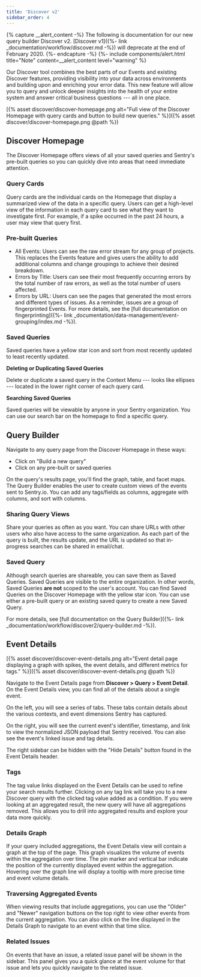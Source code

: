 ```yaml
---
title: 'Discover v2'
sidebar_order: 4
---
```


{% capture __alert_content -%}
The following is documentation for our new query builder Discover v2. [Discover v1]({%- link _documentation/workflow/discover.md -%}) will deprecate at the end of February 2020.
{%- endcapture -%}
{%- include components/alert.html
    title="Note"
    content=__alert_content
    level="warning"
%}

Our Discover tool combines the best parts of our Events and existing Discover features, providing visibility into your data across environments and building upon and enriching your error data. This new feature will allow you to query and unlock deeper insights into the health of your entire system and answer critical business questions --- all in one place.

[{% asset discover/discover-homepage.png alt="Full view of the Discover Homepage with query cards and button to build new queries." %}]({% asset discover/discover-homepage.png @path %})

## Discover Homepage

The Discover Homepage offers views of all your saved queries and Sentry's pre-built queries so you can quickly dive into areas that need immediate attention.

### Query Cards

Query cards are the individual cards on the Homepage that display a summarized view of the data in a specific query. Users can get a high-level view of the information in each query card to see what they want to investigate first. For example, if a spike occurred in the past 24 hours, a user may view that query first.

### Pre-built Queries

- All Events: Users can see the raw error stream for any group of projects. This replaces the Events feature and gives users the ability to add additional columns and change groupings to achieve their desired breakdown.
- Errors by Title: Users can see their most frequently occurring errors by the total number of raw errors, as well as the total number of users affected.
- Errors by URL: Users can see the pages that generated the most errors and different types of issues. As a reminder, issues are a group of fingerprinted Events. For more details, see the [full documentation on fingerprinting]({%- link _documentation/data-management/event-grouping/index.md -%}).

### Saved Queries

Saved queries have a yellow star icon and sort from most recently updated to least recently updated.

**Deleting or Duplicating Saved Queries**

Delete or duplicate a saved query in the Context Menu --- looks like ellipses --- located in the lower right corner of each query card.

**Searching Saved Queries**

Saved queries will be viewable by anyone in your Sentry organization. You can use our search bar on the homepage to find a specific query. 


## Query Builder

Navigate to any query page from the Discover Homepage in these ways:

- Click on "Build a new query"
- Click on any pre-built or saved queries

On the query's results page, you'll find the graph, table, and facet maps. The Query Builder enables the user to create custom views of the events sent to Sentry.io. You can add any tags/fields as columns, aggregate with columns, and sort with columns.

### Sharing Query Views

Share your queries as often as you want. You can share URLs with other users who also have access to the same organization. As each part of the query is built, the results update, and the URL is updated so that in-progress searches can be shared in email/chat.

### Saved Query

Although search queries are shareable, you can save them as Saved Queries. Saved Queries are visible to the entire organization. In other words, Saved Queries **are not** scoped to the user's account. You can find Saved Queries on the Discover Homepage with the yellow star icon. You can use either a pre-built query or an existing saved query to create a new Saved Query.

For more details, see [full documentation on the Query Builder]({%- link _documentation/workflow/discover2/query-builder.md -%}).


## Event Details

[{% asset discover/discover-event-details.png alt="Event detail page displaying a graph with spikes, the event details, and different metrics for tags." %}]({% asset discover/discover-event-details.png @path %})

Navigate to the Event Details page from **Discover > Query > Event Detail**. On the Event Details view, you can find all of the details about a single event. 

On the left, you will see a series of tabs. These tabs contain details about the various contexts, and event dimensions Sentry has captured. 

On the right, you will see the current event's identifier, timestamp, and link to view the normalized JSON payload that Sentry received. You can also see the event's linked issue and tag details.

The right sidebar can be hidden with the "Hide Details" button found in the Event Details header.

### Tags

The tag value links displayed on the Event Details can be used to refine your search results further. Clicking on any tag link will take you to a new Discover query with the clicked tag value added as a condition. If you were looking at an aggregated result, the new query will have all aggregations removed. This allows you to drill into aggregated results and explore your data more quickly.

### Details Graph

If your query included aggregations, the Event Details view will contain a graph at the top of the page. This graph visualizes the volume of events within the aggregation over time. The pin marker and vertical bar indicate the position of the currently displayed event within the aggregation. Hovering over the graph line will display a tooltip with more precise time and event volume details.

### Traversing Aggregated Events

When viewing results that include aggregations, you can use the "Older" and "Newer" navigation buttons on the top right to view other events from the current aggregation. You can also click on the line displayed in the Details Graph to navigate to an event within that time slice.

### Related Issues

On events that have an issue, a related issue panel will be shown in the sidebar. This panel gives you a quick glance at the event volume for that issue and lets you quickly navigate to the related issue.
